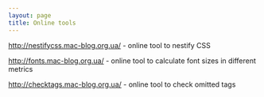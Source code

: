 ```yaml
---
layout: page
title: Online tools
---
```


http://nestifycss.mac-blog.org.ua/ - online tool to nestify CSS

http://fonts.mac-blog.org.ua/ - online tool to calculate font sizes in different metrics

http://checktags.mac-blog.org.ua/ - online tool to check omitted tags
